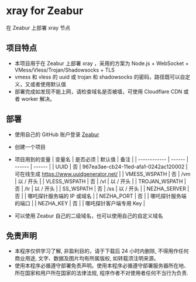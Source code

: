 # xray for Zeabur

在 Zeabur 上部署 xray 节点

## 项目特点

* 本项目用于在 Zeabur 上部署 xray ，采用的方案为 Node.js + WebSocket + VMess/Vless/Trojan/Shadowsocks + TLS
* vmess 和 vless 的 uuid 或 trojan 和 shadowsocks 的密码，路径既可以自定义，又或者使用默认值
* 部署完成如发现不能上网，请检查域名是否被墙，可使用 Cloudflare CDN 或者 worker 解决。

## 部署

* 使用自己的 GitHub 账户登录 [Zeabur](https://zeabur.com/)
* 创建一个项目
* 项目用到的变量
  | 变量名 | 是否必须 | 默认值 | 备注 |
  | ------------ | ------ | ------ | ------ |
  | UUID         | 否 | 967ea3ae-cb24-11ed-afa1-0242ac120002 | 可在线生成 https://www.uuidgenerator.net/ |
  | VMESS_WSPATH | 否 | /vm | 以 / 开头 |
  | VLESS_WSPATH | 否 | /vl | 以 / 开头 |
  | TROJAN_WSPATH | 否 | /tr | 以 / 开头 |
  | SS_WSPATH | 否 | /ss | 以 / 开头 |
  | NEZHA_SERVER | 否 |        | 哪吒探针服务端的 IP 或域名 |
  | NEZHA_PORT   | 否 |        | 哪吒探针服务端的端口 |
  | NEZHA_KEY    | 否 |        | 哪吒探针客户端专用 Key |

* 可以使用 Zeabur 自己的二级域名，也可以使用自己的自定义域名

## 免责声明

* 本程序仅供学习了解, 非盈利目的，请于下载后 24 小时内删除, 不得用作任何商业用途, 文字、数据及图片均有所属版权, 如转载须注明来源。
* 使用本程序必循遵守部署免责声明。使用本程序必循遵守部署服务器所在地、所在国家和用户所在国家的法律法规, 程序作者不对使用者任何不当行为负责.
